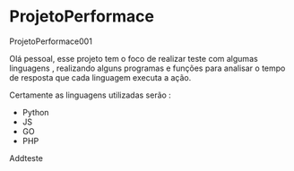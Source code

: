 # ProjetoPerformace
ProjetoPerformace001


Olá pessoal, esse projeto tem o foco de realizar teste com algumas linguagens , realizando alguns programas e funções para analisar o tempo de resposta que cada linguagem executa a ação. 


Certamente as linguagens utilizadas serão :

- Python
- JS
- GO
- PHP

Addteste

